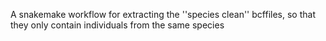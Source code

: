 A snakemake workflow for extracting the ''species clean'' bcffiles, so that they only contain individuals from the same species